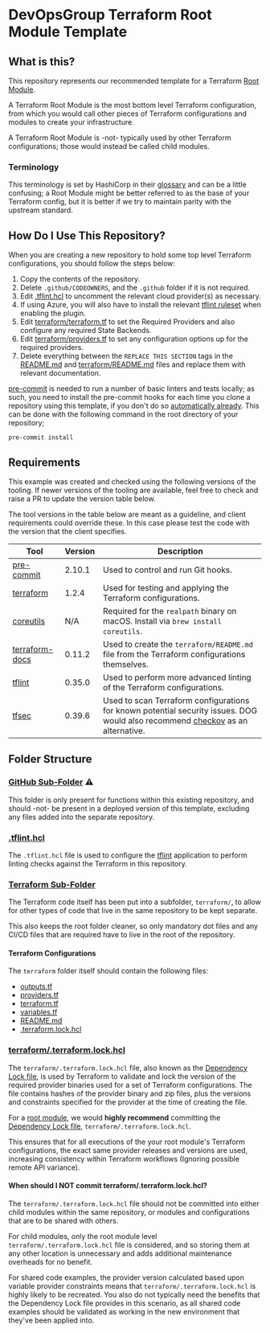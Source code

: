 <!-- REPLACE THIS SECTION - START -->
# DevOpsGroup Terraform Root Module Template

## What is this?

This repository represents our recommended template for a Terraform [Root Module](https://www.terraform.io/docs/glossary.html#root-module).

A Terraform Root Module is the most bottom level Terraform configuration, from which you would call other pieces of Terraform configurations and modules to create your infrastructure.

A Terraform Root Module is -not- typically used by other Terraform configurations; those would instead be called child modules.

### Terminology

This terminology is set by HashiCorp in their [glossary](https://www.terraform.io/docs/glossary.html) and can be a little confusing; a Root Module might be better referred to as the base of your Terraform config, but it is better if we try to maintain parity with the upstream standard.

## How Do I Use This Repository?

When you are creating a new repository to hold some top level Terraform configurations, you should follow the steps below:

1. Copy the contents of the repository.
2. Delete `.github/CODEOWNERS`, and the `.github` folder if it is not required.
3. Edit [.tflint.hcl](.tflint.hcl) to uncomment the relevant cloud provider(s) as necessary.
4. If using Azure, you will also have to install the relevant [tflint ruleset](https://github.com/terraform-linters/tflint-ruleset-azurerm#installation) when enabling the plugin.
5. Edit [terraform/terraform.tf](terraform/terraform.tf) to set the Required Providers and also configure any required State Backends.
6. Edit [terraform/providers.tf](terraform/providers.tf) to set any configuration options up for the required providers.
7. Delete everything between the `REPLACE THIS SECTION` tags in the [README.md](README.md) and [terraform/README.md](terraform/README.md) files and replace them with relevant documentation.

[pre-commit](https://github.com/pre-commit/pre-commit) is needed to run a number of basic linters and tests locally; as such, you need to install the pre-commit hooks for each time you clone a repository using this template, if you don't do so [automatically already](https://pre-commit.com/#automatically-enabling-pre-commit-on-repositories). This can be done with the following command in the root directory of your repository;

```
pre-commit install
```

## Requirements

This example was created and checked using the following versions of the tooling. If newer versions of the tooling are available, feel free to check and raise a PR to update the version table below.

The tool versions in the table below are meant as a guideline, and client requirements could override these. In this case please test the code with the version that the client specifies.

| Tool                                                                       | Version | Description                                                                                                                                                               |
| -------------------------------------------------------------------------- | ------- | ------------------------------------------------------------------------------------------------------------------------------------------------------------------------- |
| [pre-commit](https://github.com/pre-commit/pre-commit)                     | 2.10.1  | Used to control and run Git hooks.                                                                                                                                        |
| [terraform](https://www.terraform.io/)                                     | 1.2.4   | Used for testing and applying the Terraform configurations.                                                                                                               |
| [coreutils](https://www.gnu.org/software/coreutils/)                       | N/A     | Required for the `realpath` binary on macOS. Install via `brew install coreutils`.                                                                                        |
| [terraform-docs](https://github.com/terraform-docs/tfdocs-format-template) | 0.11.2  | Used to create the `terraform/README.md` file from the Terraform configurations themselves.                                                                               |
| [tflint](https://github.com/terraform-linters/tflint)                      | 0.35.0  | Used to perform more advanced linting of the Terraform configurations.                                                                                                    |
| [tfsec](https://github.com/tfsec/tfsec)                                    | 0.39.6  | Used to scan Terraform configurations for known potential security issues. DOG would also recommend [checkov](https://github.com/bridgecrewio/checkov) as an alternative. |

## Folder Structure

### [GitHub Sub-Folder](.github) ⚠️
This folder is only present for functions within this existing repository, and should -not- be present in a deployed version of this template, excluding any files added into the separate repository.

### [.tflint.hcl](.tflint.hcl)

The `.tflint.hcl` file is used to configure the [tflint](https://github.com/terraform-linters/tflint) application to perform linting checks against the Terraform in this repository.

### [Terraform Sub-Folder](terraform/)

The Terraform code itself has been put into a subfolder, `terraform/`, to allow for other types of code that live in the same repository to be kept separate.

This also keeps the root folder cleaner, so only mandatory dot files and any CI/CD files that are required have to live in the root of the repository.

#### Terraform Configurations
The `terraform` folder itself should contain the following files:

- [outputs.tf](terraform/outputs.tf)
- [providers.tf](terraform/providers.tf)
- [terraform.tf](terraform/terraform.tf)
- [variables.tf](terraform/variables.tf)
- [README.md](terraform/README.md)
- [.terraform.lock.hcl](terraform/.terraform.lock.hcl)

### [terraform/.terraform.lock.hcl](terraform/.terraform.lock.hcl)

The `terraform/.terraform.lock.hcl` file, also known as the [Dependency Lock file](https://www.terraform.io/docs/language/dependency-lock.html), is used by Terraform to validate and lock the version of the required provider binaries used for a set of Terraform configurations. The file contains hashes of the provider binary and zip files, plus the versions and constraints specified for the provider at the time of creating the file.

For a [root module](https://www.terraform.io/docs/glossary.html#root-module), we would **highly recommend** committing the [Dependency Lock file](https://www.terraform.io/docs/language/dependency-lock.html), `terraform/.terraform.lock.hcl`.

This ensures that for all executions of the your root module's Terraform configurations, the exact same provider releases and versions are used, increasing consistency within Terraform workflows (Ignoring possible remote API variance).

#### When should I NOT commit terraform/.terraform.lock.hcl?

The `terraform/.terraform.lock.hcl` file should not be committed into either child modules within the same repository, or modules and configurations that are to be shared with others.

For child modules, only the root module level `terraform/.terraform.lock.hcl` file is considered, and so storing them at any other location is unnecessary and adds additional maintenance overheads for no benefit.

For shared code examples, the provider version calculated based upon variable provider constraints means that `terraform/.terraform.lock.hcl` is highly likely to be recreated. You also do not typically need the benefits that the Dependency Lock file provides in this scenario, as all shared code examples should be validated as working in the new environment that they've been applied into.
<!-- REPLACE THIS SECTION - END -->
